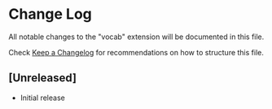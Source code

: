 # Change Log

All notable changes to the "vocab" extension will be documented in this file.

Check [Keep a Changelog](http://keepachangelog.com/) for recommendations on how to structure this file.

## [Unreleased]

- Initial release